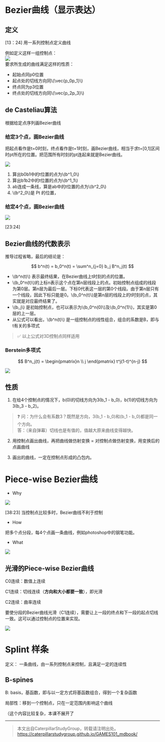 # Bezier曲线（显示表达）

## 定义
[13：24] 用一系列控制点定义曲线

例如定义这样一组控制点：  
![](../assets/58.PNG)  
要求所生成的曲线满足这样的性质：  
- 起始点同p0位置
- 起点处的切线方向同\\(\vec{p_0p_1}\\)
- 终点同为p3位置
- 终点处的切线方向同\\(\vec{p_2p_3}\\)

## de Casteliau算法

根据给定点序列画Bezier曲线

### 给定3个点，画Bezier曲线

把起点看作是t=0时刻，终点看作是t=1时刻，画Bezier曲线，相当于求t=[0,1]区间时pt所在的位置。把范围所有时刻的pt连起来就是Bezier曲线。

![](../assets/7.PNG)

1. 算出b0b1中的t位置的点为\\(b^1_0\\)  
2. 算出b1b2中的t位置的点为\\(b^1_1\\)  
3. ab连成一条线，算是ab中的t位置的点为\\(b^2_0\\)  
4. \\(b^2_0\\)是 Pt 的位置，

### 给定4个点，画Bezier曲线

![](../assets/8.PNG)

[23:24]

## Bezier曲线的代数表示

推导过程省略，最后的结论是：

$$
b^n(t) = b_0^n(t) = \sum^n_{j=0} b_j B^n_j(t)
$$

- \\(b^n(t)\\) 表示最终结果，在Bezier曲线上t时刻的点的位置。  
- \\(b_0^n(t)\\)的上标n表示这个点在第n层线段上的点。初始控制点组成的线段为第0层。第n层为最后一层。下标0代表这一层的第0个线段。由于第n层只有一个线段，因此下标只能是0。\\(b_0^n(t)\\)是第n层的线段上的t时刻的点，其实就是对应最终结果了。   
- \\(b_j\\) 是初始控制点，也可以表示为\\(b_0^n(0)\\)及\\(b_0^n(1)\\)，其实是第0层的上一层。  
- 从公式可以看出，\\(b^n(t)\\) 是一组控制点的线性组合，组合的系数是B，即与t有关的多项式

> &#x2705; 以上公式对3D控制点同样适用

### Berstein多项式

$$
B^n_j(t) = \begin{pmatrix}n \\
 j \end{pmatrix} t^j(1-t)^{n-j}
$$

![](../assets/59.PNG)

## 性质

1. 在给4个控制点的情况下，b(0)的切线方向为3(b_1 - b_0)，b(1)的切线方向为3(b_3 - b_2)。

> &#x2753; 问：为什么会有系数3？既然是方向，3(b_1 - b_0)和(b_1 - b_0)都是同一个方向。  
> 答：（来自弹幕）切线也是有值的，值越大原来曲线变得越快。  

2. 用控制点画出曲线，再把曲线做仿射变换 = 对控制点做仿射变换，用变换后的点画曲线

3. 画出的曲线，一定在控制点形成的凸包内。  

# Piece-wise Bezier曲线

- Why

![](../assets/60.PNG)  

[38:23] 当控制点比较多时，Bezier曲线不利于控制

- How

把多个点分段，每4个点画一条曲线，例如photoshop中的钢笔功能。  

- What

![](../assets/61.PNG)  

## 光滑的Piece-wise Bezier曲线

C0连续：数值上连续

C1连续：切线连续（**方向和大小都要一致**），即光滑

C2连续：曲率连续

要使分段的Bezier曲线光滑（C1连续），需要让上一段的终点和下一段的起点切线一致。这可以通过控制点的位置来实现。   

![](../assets/62.PNG)  

# Splint 样条

定义： 一条曲线，由一系列控制点来控制，且满足一定的连续性

## B-spines

B: basis，基函数，即与以一定方式将基函数组合，得到一个复杂函数

局部性：移到一个控制点，只在一定范围内影响这个曲线

（这个内容比较复杂，本课不展开了


----------------------------

> 本文出自CaterpillarStudyGroup，转载请注明出处。  
> https://caterpillarstudygroup.github.io/GAMES101_mdbook/
